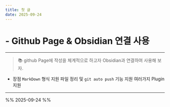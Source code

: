 ```yaml
---
title: 첫 글
date: 2025-09-24
---
```

# - Github Page & Obsidian 연결 사용
---

>  📚 github Page에 작성을 체계적으로 하고자 Obsidian과 연결하여 사용해 보자.

- 장점
	`MarkDown` 형식 지원
	파일 정리 및 `git auto push` 기능 지원
	여러가지 Plugin 지원



---
%% 2025-09-24 %%